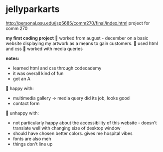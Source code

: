 # jellyparkarts
http://personal.psu.edu/jsp5685/comm270/final/index.html
project for comm 270

**my first coding project**
🌟 worked from august - december on a basic website displaying my artwork as a means to gain customers. 
🌟 used html and css
🌟 worked with media queries

**notes:**
- learned html and css through codecademy
- it was overall kind of fun
- got an A

🍄 happy with:
- multimedia gallery -> media query did its job, looks good
- contact form

🍄 unhappy with: 
- not particularly happy about the accessibility of this website - doesn't translate well with changing size of desktop window
- should have chosen better colors. gives me hospital vibes
- fonts are also meh
- things don't line up

